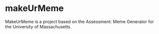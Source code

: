 # makeUrMeme
MakeUrMeme is a project based on the Assessment: Meme Generator for the University of Massachusetts. 
